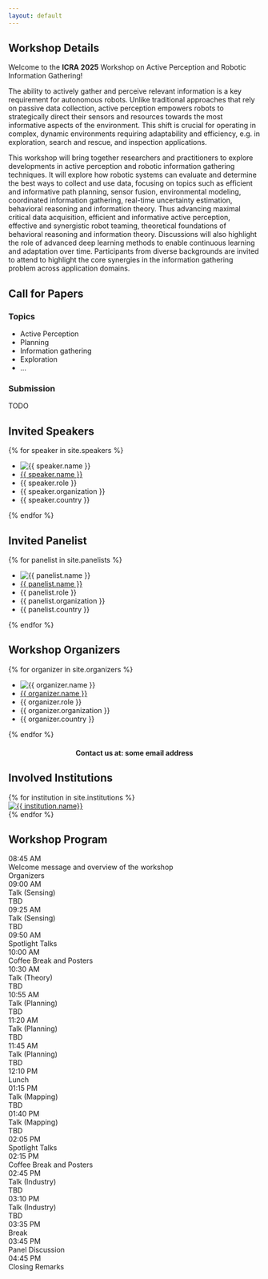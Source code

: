 ```yaml
---
layout: default
---
```


<div class="content-section">
<div class="inline-wrapper">
<h2 id="workshop-details">Workshop Details</h2>

Welcome to the <b>ICRA 2025</b> Workshop on Active Perception and Robotic Information Gathering!

The ability to actively gather and perceive relevant information is a key requirement for autonomous robots.
Unlike traditional approaches that rely on passive data collection, active perception empowers robots to 
strategically direct their sensors and resources towards the most informative aspects of the environment. 
This shift is crucial for operating in complex, dynamic environments requiring adaptability and efficiency,
e.g. in exploration, search and rescue, and inspection applications. 

This workshop will bring together researchers and practitioners to explore developments in active perception
and robotic information gathering techniques. It will explore how robotic systems can evaluate and determine
the best ways to collect and use data, focusing on topics such as efficient and informative path planning,
sensor fusion, environmental modeling, coordinated information gathering, real-time uncertainty estimation,
behavioral reasoning and information theory. Thus advancing maximal critical data acquisition, efficient
and informative active perception, effective and synergistic robot teaming, theoretical foundations of 
behavioral reasoning and information theory. Discussions will also highlight the role of advanced deep 
learning methods to enable continuous learning and adaptation over time. Participants from diverse 
backgrounds are invited to attend to highlight the core synergies in the information gathering 
problem across application domains.
</div>
</div>

<div class="content-section">
<div class="inline-wrapper">
<h2 id="call-for-papers">Call for Papers</h2>

<h3>Topics</h3>

<ul id="topic-list">
    <li>Active Perception</li>
    <li>Planning</li>
    <li>Information gathering</li>
    <li>Exploration</li>
    <li>...</li>
</ul>

<h3>Submission</h3>

TODO

</div>
</div>

<div class="content-section">
<div class="inline-wrapper">
<h2 id="invited-speakers">Invited Speakers</h2>

<div class="people-list">
{% for speaker in site.speakers %}
    <div class="single-person">
        <ul>
            <li>
                <img alt="{{ speaker.name }}" src="{{ speaker.photo_url }}">
            </li>
            <li>
                <a href="{{ speaker.url | relative_url }}">{{ speaker.name }}</a>
            </li>
            <li>{{ speaker.role }}</li> 
            <li>{{ speaker.organization }}</li> 
            <li>{{ speaker.country }}</li>
        </ul>
    </div>
{% endfor %}
</div>
</div>
</div>

<div class="content-section">
<div class="inline-wrapper">
<h2 id="invited-panelist">Invited Panelist</h2>

<div class="people-list">
{% for panelist in site.panelists %}
    <div class="single-person">
        <ul>
            <li>
                <img alt="{{ panelist.name }}" src="{{ panelist.photo_url }}">
            </li>
            <li>
                <a href="{{ panelist.url | relative_url }}">{{ panelist.name }}</a>
            </li>
            <li>{{ panelist.role }}</li> 
            <li>{{ panelist.organization }}</li> 
            <li>{{ panelist.country }}</li>
        </ul>
    </div>
{% endfor %}
</div>
</div>
</div>

<div class="content-section">
<div class="inline-wrapper">
<h2 id="workshop-organizers">Workshop Organizers</h2>

<div class="people-list">
{% for organizer in site.organizers %}
    <div class="single-person">
        <ul>
            <li>
                <img alt="{{ organizer.name }}" src="{{ organizer.photo_url }}">
            </li>
            <li>
                <a href="{{ organizer.url | relative_url }}">{{ organizer.name }}</a>
            </li>
            <li>{{ organizer.role }}</li> 
            <li>{{ organizer.organization }}</li> 
            <li>{{ organizer.country }}</li>
        </ul>
    </div>
{% endfor %}
</div>

<span style="font-weight: bold; text-align: center; display: block; margin-top: 20px;">
Contact us at: some email address
</span>

</div>
</div>

<div class="content-section">
<div class="inline-wrapper">
<h2 id="involved-institutions">Involved Institutions</h2>

<div id="institution-logos">
    {% for institution in site.institutions %}
        <div class="institution-logo">
            <a href="{{ institution.url }}">
                <img alt="{{ institution.name}}" src="{{ institution.logo_url}}">
            </a>
        </div>
    {% endfor %}
</div>
</div>
</div>

<div class="content-section">
<div class="inline-wrapper">
<h2 id="workshop-program">Workshop Program</h2>

<div id="program-table">
    <div class="program-row">
        <div>08:45 AM</div>
        <div>Welcome message and overview of the workshop</div>
        <div>Organizers</div>
    </div>
    <div class="program-row">
        <div>09:00 AM</div>
        <div>Talk (Sensing)</div>
        <div>TBD</div>
    </div>
    <div class="program-row">
        <div>09:25 AM</div>
        <div>Talk (Sensing)</div>
        <div>TBD</div>
    </div>
    <div class="program-row">
        <div>09:50 AM</div>
        <div>Spotlight Talks</div>
        <div></div>
    </div>
    <div class="program-row">
        <div>10:00 AM</div>
        <div>Coffee Break and Posters</div>
        <div></div>
    </div>
    <div class="program-row">
        <div>10:30 AM</div>
        <div>Talk (Theory)</div>
        <div>TBD</div>
    </div>
    <div class="program-row">
        <div>10:55 AM</div>
        <div>Talk (Planning)</div>
        <div>TBD</div>
    </div>
    <div class="program-row">
        <div>11:20 AM</div>
        <div>Talk (Planning)</div>
        <div>TBD</div>
    </div>
    <div class="program-row">
        <div>11:45 AM</div>
        <div>Talk (Planning)</div>
        <div>TBD</div>
    </div>
    <div class="program-row">
        <div>12:10 PM</div>
        <div>Lunch</div>
        <div></div>
    </div>
    <div class="program-row">
        <div>01:15 PM</div>
        <div>Talk (Mapping)</div>
        <div>TBD</div>
    </div>
    <div class="program-row">
        <div>01:40 PM</div>
        <div>Talk (Mapping)</div>
        <div>TBD</div>
    </div>
    <div class="program-row">
        <div>02:05 PM</div>
        <div>Spotlight Talks</div>
        <div></div>
    </div>
    <div class="program-row">
        <div>02:15 PM</div>
        <div>Coffee Break and Posters</div>
        <div></div>
    </div>
    <div class="program-row">
        <div>02:45 PM</div>
        <div>Talk (Industry)</div>
        <div>TBD</div>
    </div>
    <div class="program-row">
        <div>03:10 PM</div>
        <div>Talk (Industry)</div>
        <div>TBD</div>
    </div>
    <div class="program-row">
        <div>03:35 PM</div>
        <div>Break</div>
        <div></div>
    </div>
    <div class="program-row">
        <div>03:45 PM</div>
        <div>Panel Discussion</div>
        <div></div>
    </div>
    <div class="program-row">
        <div>04:45 PM</div>
        <div>Closing Remarks</div>
        <div></div>
    </div>
</div>
</div>
</div>

